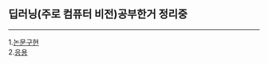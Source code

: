 ## 딥러닝(주로 컴퓨터 비전)공부한거 정리중
---
1.[논문구현](./paper_implementation/README.md)  
2.[응용](./application/README.md)

